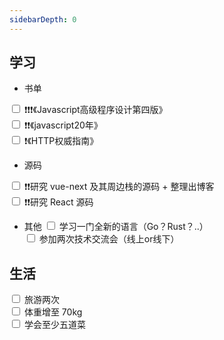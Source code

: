 ```yaml
---
sidebarDepth: 0
---
```


## 学习

- 书单

<input type="checkbox"> ❗️❗️❗️《Javascript高级程序设计第四版》 </input><br>
<input type="checkbox"> ❗️❗️《javascript20年》 </input><br>
<input type="checkbox"> ❗️《HTTP权威指南》 </input><br>

- 源码

<input type="checkbox"> ❗️❗️研究 vue-next 及其周边栈的源码 + 整理出博客 </input><br>
<input type="checkbox"> ❗️❗️研究 React 源码 </input><br>

- 其他
<input type="checkbox"> 学习一门全新的语言（Go？Rust？..） </input><br>
<input type="checkbox"> 参加两次技术交流会（线上or线下） </input><br>


## 生活

<input type="checkbox"> 旅游两次 </input><br>
<input type="checkbox"> 体重增至 70kg </input><br>
<input type="checkbox"> 学会至少五道菜 </input><br>

